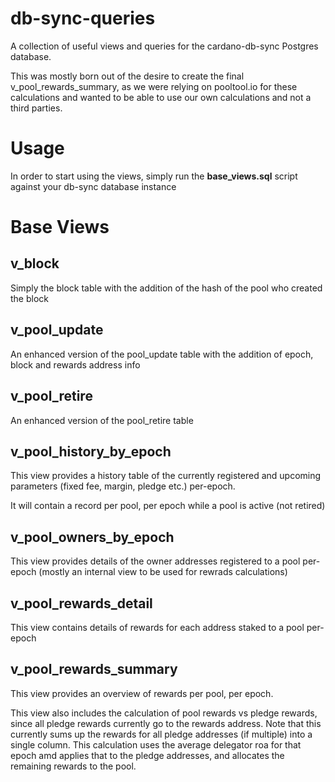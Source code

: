 # db-sync-queries
A collection of useful views and queries for the cardano-db-sync Postgres database. 

This was mostly born out of the desire to create the final v_pool_rewards_summary, as we were relying on pooltool.io for these calculations and wanted to be able to use our own calculations and not a third parties.

# Usage
In order to start using the views, simply run the **base_views.sql** script against your db-sync database instance

# Base Views

## v_block 
Simply the block table with the addition of the hash of the pool who created the block

## v_pool_update
An enhanced version of the pool_update table with the addition of epoch, block and rewards address info

## v_pool_retire
An enhanced version of the pool_retire table

## v_pool_history_by_epoch
This view provides a history table of the currently registered and upcoming parameters (fixed fee, margin, pledge etc.) per-epoch. 

It will contain a record per pool, per epoch while a pool is active (not retired)

## v_pool_owners_by_epoch
This view provides details of the owner addresses registered to a pool per-epoch (mostly an internal view to be used for rewrads calculations)

## v_pool_rewards_detail
This view contains details of rewards for each address staked to a pool per-epoch

## v_pool_rewards_summary
This view provides an overview of rewards per pool, per epoch.

This view also includes the calculation of pool rewards vs pledge rewards, since all pledge rewards currently go to the rewards address. Note that this currently sums up the rewards for all pledge addresses (if multiple) into a single column. This calculation uses the average delegator roa for that epoch amd applies that to the pledge addresses, and allocates the remaining rewards to the pool.




 
